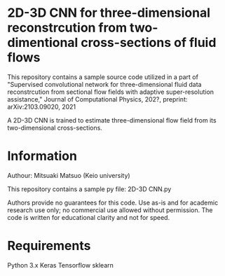 # 2D-3D CNN for three-dimensional reconstrcution from two-dimentional cross-sections of fluid flows
This repository contains a sample source code utilized in a part of "Supervised convolutional network for three-dimensional fluid data reconstrcution from sectional flow fields with adaptive super-resolution assistance," Journal of Computational Physics, 202?, preprint: arXiv:2103.09020, 2021

A 2D-3D CNN is trained to estimate three-dimensional flow field from its two-dimensional cross-sections. 

# Information
Authour: Mitsuaki Matsuo (Keio university)

This repository contains a sample py file: 2D-3D CNN.py 

Authors provide no guarantees for this code. Use as-is and for academic research use only; no commercial use allowed without permission. The code is written for educational clarity and not for speed.

# Requirements
Python 3.x
Keras
Tensorflow
sklearn
